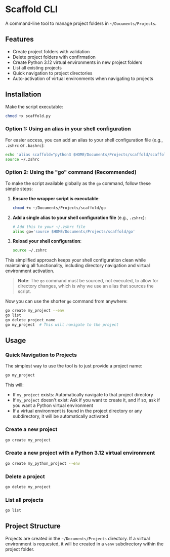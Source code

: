 # Scaffold CLI

A command-line tool to manage project folders in `~/Documents/Projects`.

## Features

- Create project folders with validation
- Delete project folders with confirmation
- Create Python 3.12 virtual environments in new project folders
- List all existing projects
- Quick navigation to project directories
- Auto-activation of virtual environments when navigating to projects

## Installation

Make the script executable:

```bash
chmod +x scaffold.py
```

### Option 1: Using an alias in your shell configuration

For easier access, you can add an alias to your shell configuration file (e.g., `.zshrc` or `.bashrc`):

```bash
echo 'alias scaffold="python3 $HOME/Documents/Projects/scaffold/scaffold.py"' >> ~/.zshrc
source ~/.zshrc
```

### Option 2: Using the "go" command (Recommended)

To make the script available globally as the `go` command, follow these simple steps:

1. **Ensure the wrapper script is executable**:
   ```bash
   chmod +x ~/Documents/Projects/scaffold/go
   ```

2. **Add a single alias to your shell configuration file** (e.g., `.zshrc`):
   ```bash
   # Add this to your ~/.zshrc file
   alias go='source $HOME/Documents/Projects/scaffold/go'
   ```

3. **Reload your shell configuration**:
   ```bash
   source ~/.zshrc
   ```

This simplified approach keeps your shell configuration clean while maintaining all functionality, including directory navigation and virtual environment activation.

> **Note**: The `go` command must be sourced, not executed, to allow for directory changes, which is why we use an alias that sources the script.

Now you can use the shorter `go` command from anywhere:
```bash
go create my_project --env
go list
go delete project_name
go my_project  # This will navigate to the project
```

## Usage

### Quick Navigation to Projects

The simplest way to use the tool is to just provide a project name:

```bash
go my_project
```

This will:
- If `my_project` exists: Automatically navigate to that project directory
- If `my_project` doesn't exist: Ask if you want to create it, and if so, ask if you want a Python virtual environment
- If a virtual environment is found in the project directory or any subdirectory, it will be automatically activated

### Create a new project

```bash
go create my_project
```

### Create a new project with a Python 3.12 virtual environment

```bash
go create my_python_project --env
```

### Delete a project

```bash
go delete my_project
```

### List all projects

```bash
go list
```

## Project Structure

Projects are created in the `~/Documents/Projects` directory. If a virtual environment is requested, it will be created in a `venv` subdirectory within the project folder.

